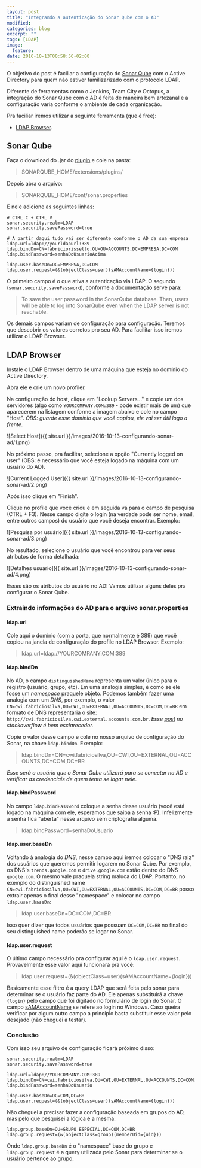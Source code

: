 ```yaml
---
layout: post
title: "Integrando a autenticação do Sonar Qube com o AD"
modified:
categories: blog
excerpt: ""
tags: [LDAP]
image:
  feature:
date: 2016-10-13T00:58:56-02:00
---
```


O objetivo do post é faciliar a configuração do [Sonar Qube](https://www.sonarqube.org/) com o Active Directory para quem não estiver familizarizado com o protocolo LDAP. 

Diferente de ferramentas como o Jenkins, Team City e Octopus, a integração do Sonar Qube com o AD é feita de maneira bem artezanal e a configuração varia conforme o ambiente de cada organização.

Pra faciliar iremos utilizar a seguinte ferramenta (que é free):

* [LDAP Browser](http://www.ldapbrowser.com/download.htm).

## Sonar Qube

Faça o download do .jar do [plugin](https://docs.sonarqube.org/display/PLUG/LDAP+Plugin) e cole na pasta: 

> SONARQUBE_HOME/extensions/plugins/

Depois abra o arquivo:

> SONARQUBE_HOME/conf/sonar.properties

E nele adicione as seguintes linhas:

```shell
# CTRL C + CTRL V
sonar.security.realm=LDAP
sonar.security.savePassword=true

# A partir daqui tudo vai ser diferente conforme o AD da sua empresa
ldap.url=ldap://yourldapurl:389
ldap.bindDn=CN=fabriciorissetto,OU=OU=ACCOUNTS,DC=EMPRESA,DC=COM
ldap.bindPassword=senhaDoUsuarioAcima

ldap.user.baseDn=DC=EMPRESA,DC=COM
ldap.user.request=(&(objectClass=user)(sAMAccountName={login}))
```

O primeiro campo é o que ativa a autenticação via LDAP. O segundo (`sonar.security.savePassword`), conforme a [documentação](https://docs.sonarqube.org/display/PLUG/LDAP+Plugin) serve para:

> To save the user password in the SonarQube database. Then, users will be able to log into SonarQube even when the LDAP server is not reachable.

Os demais campos variam de configuração para configuração. Teremos que descobrir os valores corretos pro seu AD. Para facilitar isso iremos utilizar o LDAP Browser.

## LDAP Browser

Instale o LDAP Browser dentro de uma máquina que esteja no domínio do Active Directory. 

Abra ele e crie um novo profiler.

Na configuração do host, clique em "Lookup Servers..." e copie um dos servidores (algo como `YOURCOMPANY.COM:389` - pode existir mais de um) que aparecerem na listagem conforme a imagem abaixo e cole no campo "Host". *OBS: guarde esse domínio que você copiou, ele vai ser útil logo a frente.* 

![Select Host]({{ site.url }}/images/2016-10-13-configurando-sonar-ad/1.png)

No próximo passo, pra facilitar, selecione a opção "Currently logged on user" (OBS: é necessário que você esteja logado na máquina com um usuário do AD).


![Current Logged User]({{ site.url }}/images/2016-10-13-configurando-sonar-ad/2.png)

Após isso clique em "Finish".

Clique no profile que você criou e em seguida vá para o campo de pesquisa (CTRL + F3). Nesse campo digite o login (na verdade pode ser nome, email, entre outros campos) do usuário que você deseja encontrar. Exemplo:

![Pesquisa por usuário]({{ site.url }}/images/2016-10-13-configurando-sonar-ad/3.png)

No resultado, selecione o usuário que você encontrou para ver seus atributos de forma detalhada:

![Detalhes usuário]({{ site.url }}/images/2016-10-13-configurando-sonar-ad/4.png)

Esses são os atributos do usuário no AD! Vamos utilizar alguns deles pra configurar o Sonar Qube.

### Extraindo informações do AD para o arquivo sonar.properties

#### ldap.url
Cole aqui o domínio (com a porta, que normalmente é 389) que você copiou na janela de configuração do profile no LDAP Browser. Exemplo: 

> ldap.url=ldap://YOURCOMPANY.COM:389

#### ldap.bindDn

No AD, o campo `distinguishedName` representa um valor único para o registro (usuário, grupo, etc). Em uma analogia simples, é como se ele fosse um *namespace* praquele objeto. Podemos também fazer uma analogia com um *DNS*, por exemplo, o valor `CN=cwi.fabriciosilva,OU=CWI,OU=EXTERNAL,OU=ACCOUNTS,DC=COM,DC=BR` em formato de DNS representaria o site: `http://cwi.fabriciosilva.cwi.external.accounts.com.br`. *Esse [post](http://stackoverflow.com/a/33961313/890890) no stackoverflow é bem esclarecedor.*

Copie o valor desse campo e cole no nosso arquivo de configuração do Sonar, na chave `ldap.bindDn`. Exemplo:

> ldap.bindDn=CN=cwi.fabriciosilva,OU=CWI,OU=EXTERNAL,OU=ACCOUNTS,DC=COM,DC=BR

*Esse será o usuário que o Sonar Qube utilizará para se conectar no AD e verificar as credenciais de quem tenta se logar nele.*

#### ldap.bindPassword

No campo `ldap.bindPassword` coloque a senha desse usuário (você está logado na máquina com ele, esperamos que saiba a senha :P). Infelizmente a senha fica "aberta" nesse arquivo sem criptografia alguma. 

> ldap.bindPassword=senhaDoUsuario

#### ldap.user.baseDn

Voltando à analogia do *DNS*, nesse campo aqui iremos colocar o "DNS raiz" dos usuários que queremos permitir logarem no Sonar Qube. Por exemplo, os DNS's `trends.google.com` e `drive.google.com` estão dentro do DNS `google.com`. O mesmo vale praquela string maluca do LDAP. Portanto, no exemplo do distinguished name `CN=cwi.fabriciosilva,OU=CWI,OU=EXTERNAL,OU=ACCOUNTS,DC=COM,DC=BR` posso extrair apenas o final desse "namespace" e colocar no campo `ldap.user.baseDn`:

> ldap.user.baseDn=DC=COM,DC=BR

Isso quer dizer que todos usuários que possuam `DC=COM,DC=BR` no final do seu distinguished name poderão se logar no Sonar.

#### ldap.user.request

O último campo necessário pra configurar aqui é o `ldap.user.request`. Provavelmente esse valor aqui funcionará pra você:

> ldap.user.request=(&(objectClass=user)(sAMAccountName={login}))

Basicamente esse filtro é a query LDAP que será feita pelo sonar para determinar se o usuário faz parte do AD. Ele apenas substituirá a chave `{login}` pelo campo que foi digitado no formulário de login do Sonar. O campo [sAMAccountName](https://msdn.microsoft.com/en-us/library/ms679635(v=vs.85).aspx) se refere ao login no Windows. Caso queira verificar por algum outro campo a princípio basta substituir esse valor pelo desejado (não cheguei a testar).

### Conclusão

Com isso seu arquivo de configuração ficará próximo disso:

```shell
sonar.security.realm=LDAP
sonar.security.savePassword=true

ldap.url=ldap://YOURCOMPANY.COM:389
ldap.bindDn=CN=cwi.fabriciosilva,OU=CWI,OU=EXTERNAL,OU=ACCOUNTS,DC=COM,DC=BR
ldap.bindPassword=senhaDoUsuario

ldap.user.baseDn=DC=COM,DC=BR
ldap.user.request=(&(objectClass=user)(sAMAccountName={login}))

```

Não cheguei a precisar fazer a configuração baseada em grupos do AD, mas pelo que pesquisei a lógica é a mesma:

```
ldap.group.baseDn=OU=GRUPO ESPECIAL,DC=COM,DC=BR
ldap.group.request=(&(objectClass=group)(memberUid={uid}))
```

Onde `ldap.group.baseDn` é o "namespace" base do grupo e `ldap.group.request` é a query utilizada pelo Sonar para determinar se o usuário pertence ao grupo.